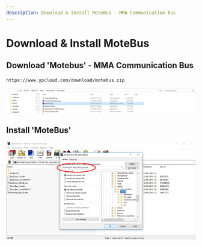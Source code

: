 ```yaml
---
description: Download & install MoteBus - MMA Communication Bus
---
```


# Download & Install MoteBus

## Download 'Motebus' - MMA Communication Bus

```text
https://www.ypcloud.com/download/motebus.zip
```

![](.gitbook/assets/motebus_download.png)



## Install 'MoteBus'

![](.gitbook/assets/motebus_install.png)

